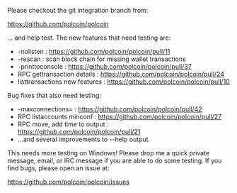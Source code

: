 Please checkout the git integration branch from:

https://github.com/polcoin/polcoin

... and help test.  The new features that need testing are:

* -nolisten : https://github.com/polcoin/polcoin/pull/11
* -rescan : scan block chain for missing wallet transactions
* -printtoconsole : https://github.com/polcoin/polcoin/pull/37
* RPC gettransaction details : https://github.com/polcoin/polcoin/pull/24
* listtransactions new features : https://github.com/polcoin/polcoin/pull/10

Bug fixes that also need testing:

* -maxconnections= : https://github.com/polcoin/polcoin/pull/42
* RPC listaccounts minconf : https://github.com/polcoin/polcoin/pull/27
* RPC move, add time to output : https://github.com/polcoin/polcoin/pull/21
* ...and several improvements to --help output.

This needs more testing on Windows!  Please drop me a quick private message, email, or IRC message if you are able to do some testing.  If you find bugs, please open an issue at:

https://github.com/polcoin/polcoin/issues
